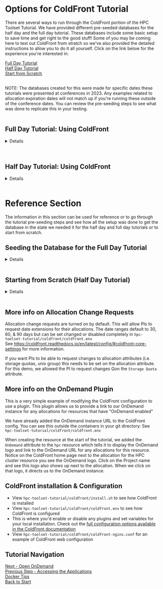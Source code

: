 

# Options for ColdFront Tutorial  

There are several ways to run through the ColdFront portion of the HPC Toolset Tutorial.  We have provided different pre-seeded databases for the half day and the full day tutorial.  These databases include some basic setup to save time and get right to the good stuff!  Some of you may be coming here to test out ColdFront from stratch so we've also provided the detailed instructions to allow you to do it all yourself.  Click on the link below for the experience you're interested in:  

[Full Day Tutorial](#full-day-tutorial-using-coldfront)  
[Half Day Tutorial](#half-day-tutorial-using-coldfront)  
[Start from Scratch](#starting-from-scratch-half-day-tutorial)    
<br>

NOTE: The databases created for this were made for specific dates these tutorials were presented at conferences in 2023.  Any examples related to allocation expiration dates will not match up if you're running these outside of the conference dates.  You can review the pre-seeding steps to see what was done to replicate this in your testing.  
<br> 

## Full Day Tutorial: Using ColdFront  
<details>  

If interested, you can [view the steps taken](#seeding-the-database-for-the-full-day-tutorial) to pre-seed the database for the extended version of the tutorial  

**By default, the containers start with the database being pre-seeded for the full day tutorial.**  If you are starting from a different spot in these instructions, you may want to ensure you have the right database in place.  To do so, stop the containers, copy in the full day tutorial database, and then restart the containers.  Follow these steps:  

```
./hpcts destroy
cp cf_options/coldfront-long.dump database/coldfront.dump
./hpcts start
```

Once the containers are started, navigate to the [ColdFront site - https://localhost:2443](https://localhost:2443)  
<br>

<hr>

### PI View:  Annual Project Review, Allocation Renewal & Allocation Change Requests

- Login as `cgray` password `test123`
- Click on the project and review the information we've added as part of the database pre-seeding.  There is project information populated and several allocations listed.  One allocation is coming up for renewal and will expire in less than a month.  Notice the `Needs Review` label next to the project.
- Click on the `Add Users` button and in the search box enter `csimmons` then click the `Search` button.  
- You'll be presented the user information for the `csimmons` account as well as a list of allocations on the project.  You can choose to add the account to either of the allocations or all of them. You may also change the role of the account from `User` to `Manager`
- Then click the `Add Selected Users to Project` button and you'll be returned to the Project Detail page.  
- Click on the yellow `Expires in X days Click to renew` banner next to the allocation coming up on expiration and try to renew it.  You should see a warning banner telling you it can't be done because the project review is due.  

NOTE:  When a project review is required, a PI can't request new allocations or allocation change requests nor renew expiring allocations.  They can, however, add/remove users, publications, grants, and research output.     

- Click the `Review Project` link to start the project review process.  Provide a reason for not providing grant or publication information, check the box to acknowledge the update and click the `Submit` button.  
- Now try to renew the expiring allocation. Your request should be accepted and the allocation should now be in the `Renewal Requested` status.  It's now possible to request new allocations or allocation changes as well.  
- Add a publication: Click the `Add Publication` button and in the search box enter the DOI: `10.1145/3437359.3465585`  Click the `Search` button and it should display information about a ColdFront publication.  Click on the checkbox next to the search result and then click the `Add Selected Publications to Project` button  
- Take a look at the other project sections such as Project Attributes, Grants, and Research Outputs  
- Logout 

### Center Director View: Project Review Approval
At part of the database seeding we did prior to the start of the tutorial, we configured the user `sfoster` with the proper account permissions to act as the Center Director.  This allows `sfoster` to view all projects, allocations, publications, and grants.  We've also given permission to view the pending project review list.  

- Login as `sfoster` password `ilovelinux` to see what additional menus and functionality this account has access to.
- Navigate to the `Director` menu and click on `Project Reviews`  
Click the `Email` button to see this functionality.  Go back to the `Project Reviews` and click `Mark Complete`.  
- Click through the different options in the `Director` menu if desired  
- Logout  

For more options on allowing permissions for various types of staff access, see the ColdFront manual:  https://coldfront.readthedocs.io/en/latest/manual/users/  


### Activate the allocation request  

- Navigate to the `Admin` menu and click on `Allocation Requests`  
Note: the project review status is a green check mark, indicating our Center Director has already approved the submitted project review.  

At part of the database seeding we did at the start of the tutorial, we activated and set attributes on the allocations requested on the `cgray` project.  Let's look at that allocation and how it was setup. 

- Click the `Details` button to review the Allocation Detail page.  
- Notice that allocation status is `Renewal Requested` and there is a start and end date associated with it.  
- Scroll down to look at the allocation attributes set. There is a `slurm_account` attribute as well as `slurm_specs` and `slurm_user_specs` attributes.  This is what is used by the Slurm plugin to sync with the Slurm database.  
- Click the `Approve` button to re-activate the allocation.  This updates the status to `Active` and changes the expiration date to one year from today.  
- Logout as the `hpcadmin` user   

### Try to run a job as the PI user  
Now let's go outside of ColdFront to the command line and try to submit a batch job as the `cgray` user.  
- Login to the frontend container:  
`ssh -p 6222 hpcadmin@localhost`  
password: `ilovelinux`  
Switch to the PI user account:  
`su - cgray`  
password: `test123`  
`sbatch --wrap "sleep 600"`  
You will get an error message that you do not have permission to run on the cluster  
`sbatch: error: Batch job submission failed: Invalid account or account/partition combination specified`  
_**This is because we have not synced the allocation information in ColdFront with Slurm yet.**_  
- Type `exit` to log out of the cgray account and you should be on the frontend logged in as the hpcadmin account.  

### Run Slurm plugin to sync active allocations from ColdFront to Slurm
- Login to the coldfront container & setup ColdFront environment  
`ssh coldfront`  
`cd /srv/www`  
`source venv/bin/activate`
- Let's see what slurm access cgray currently has:  
`sacctmgr show user cgray -s list`  
- Let's see what slurm access csimmons currently has:  
`sacctmgr show user csimmons -s list`
- Now dump the slurm account/association info from ColdFront's active allocations:  
`coldfront slurm_dump -c hpc -o ~/slurm_dump`
- Let's see what was created:  
`ls -al ~/slurm_dump`  
`cat ~/slurm_dump/hpc.cfg`  
- Load the slurm dump into slurm database:  
`sacctmgr load file=~/slurm_dump/hpc.cfg`  
`Type 'Y'` to add the new account & associations for cgray
- Let's look at cgray's slurm account again:  
`sacctmgr show user cgray -s list`  
- Let's look at csimmons's slurm account again:  
`sacctmgr show user csimmons -s list`  
NOTE: The csimmons user is under the cgray slurm account  
- Logout of ColdFront container
`exit`  

### Login (or go back) to frontend container
NOTE: you should already be on the frontend but just in case you're not:  
`ssh -p 6222 hpcadmin@localhost`  
password: `ilovelinux`  

Switch over to the PI user account and try to run a job again:    
`su - cgray`  
password: `test123`  
`sbatch --wrap "sleep 600"`  
`squeue`  (the job should be running on a node)  
`exit` (logout from cgray account)  
<br>

**Tip:** 
  You can also view information about this job in OnDemand, even though you launched the job from the command line.  [Login](https://localhost:3443) as the PI user and navigate to the `Jobs` menu, selecting `Active Jobs` from the drop down menu.  
<Br>

<hr>

### Adding a Resource  

Let's add a cloud resource:  
- If necessary, login as `hpcadmin` password `ilovelinux`
- Go to Admin menu and click on `ColdFront Administration` 
- Scroll to the `Resource` section and click on `Resources`  
- Click on the `Add Resource` button  
- Select `Cloud` for `Resource Type` and enter a description.  
- Make sure the checkboxes for `Is available`, `Is public`, and `Is allocatable` are checked.  
- Under the `Resource Attributes` section, click `Add another resource attribute` 
- Select the option `quantity_default_value` and enter a number here.  
- Select the option `quantity_label` and enter `Enter number of CPU hours to purchase`  
- Select the `eula` (End User License Agreement) option and enter the text you'd like your project managers to see when they're requesting allocations for this resource.  
- Click the `SAVE` button.  

### Allocation Change Requests

Allocation change requests allow a project manager to request a change on an active allocation without having to request a whole new allocation for that resource.  They can request a date extension and/or a change on an allocation attribute.  We don't necessarily want to let users request changes on all allocation attributes so we need to set the ability to make change requests on individual allocation attributes.  

- Login as `hpcadmin` password `ilovelinux`
- Go to Admin menu and click on `ColdFront Administration` 
- Under the `Allocation` section click on `Allocation Attribute Types`  
- Let's allow project managers to request an increase in their storage quotas.  Click on the number next to `Storage Quota (GB)`  
- Check the box `Is Changeable` and then click the `Save` button.  
- Now we'll switch over to our PI user.  Under the `Authenciation and Authorization` section, click on `Users` then click on `cgray`  
- At the top right, click on `Login As` which redirects us to the ColdFront home page for the user `cgray`.  Click on the project name to get to the project detail page.  
- Click on the actions icon next to the `Project Storage` resource which takes you to the Allocation Detail page.  Click on the `Request Change` button, select a date extension, enter a new amount of storage, and provide a justification.  Then click the `SUBMIT` button.  You should now see a pending allocation change request on the allocation detail page.  
- Click on the `release cgray` button at the top in the yellow banner.  

Now let's go look at and activate the allocation change request submitted by `cgray` for the storage resource.  As the HPC admin user, activate and setup the new allocation:  
- From the ColdFront Administration page, click on the `View Site` link at the top right.  
- Navigate to the `Admin` menu and click on `Allocation Change Requests`  
- Click on the `Details` button to review and approve the allocation changes requested.  As the admin you have the ability to approve the date extension, change it to another setting or select `no extension`  You can remove the `storage_quota` request or change it.  You can add notes for the PI and users on the allocation to see.  Then you can take action such as `Approve` or `Deny` the request.  For this demo, let's click the `Approve` button.  
- At the bottom of the page, click the `View Allocation` button and notice the `Storage Quota` attribute value has changed from 10000 to 20000.  

For more information about configuring Allocation Change Requests [see here](#more-info-on-allocation-change-requests) 


### Request Allocations for New Resource  

Now that you've set up this new resource, let's create a new project and request an allocation it.  

- Login as `cgray` password `test123` OR using the ColdFront Administration page, use the "Login As" option    
- Click the `Add a project` button and fill out the `Title` and `Description` fields and select a field of science. Click the `Save` button.  
- Once redirected to the project detail page, click `Request Resource Allocation` under the Allocations section.  
- Select the cloud resource from the drop down, provide a justification, enter the number of CPU hours, and click the `Submit` button.  

As the admin, let's configure and activate that allocation:  





## Removing Access  

When an allocation expires or is revoked, the users on that allocation should lose access to the resource.  If the allocation has the `freeipa_group` attribute set, all allocation users are removed from the group when the FreeIPA plugin is run.  If the allocation is for a Slurm resource, all Slurm user associations and the Slurm account are removed when the Slurm plugin is run.  Let's expire a Slurm allocation and then run the `slurm_check` tool.  

- If necessary, login as `hpcadmin` password `ilovelinux`    
- From the `admin` menu, click on `All allocations` and click on the allocation for the hpc cluster resource.  
- Change the status to `Expired` and the End Date to today.  Click the `Update` button.  

- If you're not still logged into the coldfront container, log back in via the terminal:  

- Login to the coldfront container & setup ColdFront environment:  

```
ssh -p 6222 hpcadmin@localhost  
ssh coldfront  
cd /srv/www  
source venv/bin/activate  
```
- Use the Coldfront slurm_check tool to remove access for the expired allocation.  The first command looks at everything in slurm and compares it to what's in ColdFront:  
`coldfront slurm_check -c hpc`  

- For the tutorial we created slurm accounts for all the test accounts in the database.  This allows the other parts of the tutorial to work independently of the ColdFront piece.  However, when we run this command it's not finding allocations for all of these accounts so it wants to remove them.  We'll specify the cgray account so it only removes those:  
`coldfront slurm_check -c hpc -s -x -a cgray`

The `-s` flag tells it to actually sync to slurm so you'll see it removed the user associations for cgray and csimmons and removed the cgray slurm account.  You can use the `-n` flag to run in `noop` mode which will give a listing of what it will change without doing the sync.   


</details>  
<br>




</details>  
<br>  

## Half Day Tutorial:  Using ColdFront  
<details>
If interested, you can [view the steps taken](#seeding-the-database-for-the-half-day-tutorial) to pre-seed the database for this condensed version of the tutorial  

Before beginning the tutorial, you must stop the containers, copy in the correct database, and then restart the containers.  Follow these steps:  

```
./hpcts destroy
cp cf_options/coldfront-short.dump database/coldfront.dump
./hpcts start
```

Once the containers are started, navigate to the [ColdFront site - https://localhost:2443](https://localhost:2443)  

### PI View:  Annual Project Review, Allocation Renewal & Allocation Change Requests

- Login as `cgray` password `test123`
- Click on the project and review the information we've added as part of the database pre-seeding.  There is project information populated and several allocations listed.  One allocation is coming up for renewal and will expire in less than a month.  Notice the `Needs Review` label next to the project.
- Click on the `Add Users` button and in the search box enter `csimmons` then click the `Search` button.  
- You'll be presented the user information for the `csimmons` account as well as a list of allocations on the project.  You can choose to add the account to either of the allocations or all of them. You may also change the role of the account from `User` to `Manager`
- Then click the `Add Selected Users to Project` button and you'll be returned to the Project Detail page.  
- Click on the yellow `Expires in X days Click to renew` banner next to the allocation coming up on expiration and try to renew it.  You should see a warning banner telling you it can't be done because the project review is due.  

NOTE:  When a project review is required, a PI can't request new allocations or allocation change requests nor renew expiring allocations.  They can, however, add/remove users, publications, grants, and research output.     

- Click the `Review Project` link to start the project review process.  Provide a reason for not providing grant or publication information, check the box to acknowledge the update and click the `Submit` button.  

- Now try to renew the expiring allocation. Your request should be accepted and the allocation should now be in the `Renewal Requested` status.  It's now possible to request new allocations or allocation changes as well.  

- Navigate back to the project detail page and click on the actions icon next to the `Project Storage` resource which takes you to the Allocation Detail page.  Click on the `Request Change` button, select a date extension, enter a new amount of storage, and provide a justification.  Then click the `SUBMIT` button.  You should now see a pending allocation change request on the allocation detail page.  Logout.  

### Center Director View: Project Review Approval
At part of the database seeding we did at the start of the tutorial, we configured the user `sfoster` with the `Staff Status` role and gave the account permissions to act as the Center Director.  This allows `sfoster` to view all projects, allocations, publications, and grants.  We've also given permission to view the pending project review list.  

- Login as `sfoster` password `ilovelinux` to see what additional menus and functionality this account has access to.
- Navigate to the `Staff` menu and click on `Project Reviews`  
Click the `Email` button to see this functionality.  Go back to the `Project Reviews` and click `Mark Complete`.  
- Logout  

For more options on allowing permissions for various types of staff access, see the ColdFront manual:  https://coldfront.readthedocs.io/en/latest/manual/users/  


### Activate the allocation request  

- Navigate to the `Admin` menu and click on `Allocation Requests`  
Note: the project review status is a green check mark, indicating our Center Director has already approved the submitted project review.  

At part of the database seeding we did at the start of the tutorial, we activated and set attributes on the allocations requested on the `cgray` project.  Let's look at that allocation and how it was setup. 

- Click the `Details` button to review the Allocation Detail page.  
- Notice that allocation status is `Renewal Requested` and there is a start and end date associated with it.  
- Scroll down to look at the allocation attributes set. There is a slurm_account attribute as well as slurm_specs and slurm_user_specs attributes.  This is what is used by the Slurm plugin to sync with the Slurm database.  
- Click the `Approve` button to re-activate the allocation.  This updates the status to `Active` and changes the expiration date to one year from today.  

Now let's go look at and activate the allocation change request submitted by `cgray` for the storage resource.  As the HPC admin user, activate and setup the new allocation:  
- Navigate to the `Admin` menu and click on `Allocation Change Requests`  
- Click on the `Details` button to review and approve the allocation changes requested.  As the admin you have the ability to approve the date extension, change it to another setting or select `no extension`  You can remove the `storage_quota` request or change it.  You can add notes for the PI and users on the allocation to see.  Then you can take action such as `Approve` or `Deny` the request.  For this demo, let's click the `Approve` button.  

For more information about configuring Allocation Change Requests [see here](#more-info-on-allocation-change-requests) 

- Logout as the `hpcadmin` user   

### Try to run a job as the PI user  
Now let's go outside of ColdFront to the command line and try to submit a batch job as the `cgray` user.  
- Login to the frontend container:  
`ssh -p 6222 hpcadmin@localhost`  
password: `ilovelinux`  
Switch to the PI user account:  
`su - cgray`  
password: `test123`  
`sbatch --wrap "sleep 600"`  
You will get an error message that you do not have permission to run on the cluster  
`sbatch: error: Batch job submission failed: Invalid account or account/partition combination specified`  
_**This is because we have not synced the allocation information in ColdFront with Slurm yet.**_  
- Type `exit` to log out of the cgray account and you should be on the frontend logged in as the hpcadmin account.  

### Run Slurm plugin to sync active allocations from ColdFront to Slurm
- Login to the coldfront container & setup ColdFront environment  
`ssh coldfront`  
`cd /srv/www`  
`source venv/bin/activate`
- Let's see what slurm access cgray currently has:  
`sacctmgr show user cgray -s list`  
- Let's see what slurm access csimmons currently has:  
`sacctmgr show user csimmons -s list`
- Now dump the slurm account/association info from ColdFront's active allocations:  
`coldfront slurm_dump -c hpc -o ~/slurm_dump`
- Let's see what was created:  
`ls -al ~/slurm_dump`  
`cat ~/slurm_dump/hpc.cfg`  
- Load the slurm dump into slurm database:  
`sacctmgr load file=~/slurm_dump/hpc.cfg`  
`Type 'Y'` to add the new account & associations for cgray
- Let's look at cgray's slurm account again:  
`sacctmgr show user cgray -s list`  
- Let's look at csimmons's slurm account again:  
`sacctmgr show user csimmons -s list`  
NOTE: The csimmons user is under the cgray slurm account  
- Logout of ColdFront container
`exit`  

### Login (or go back) to frontend container
NOTE: you should already be on the frontend but just in case you're not:  
`ssh -p 6222 hpcadmin@localhost`  
password: `ilovelinux`  

Switch over to the PI user account and try to run a job again:    
`su - cgray`  
password: `test123`  
`sbatch --wrap "sleep 600"`  
`squeue`  (the job should be running on a node)  
`exit` (logout from cgray account)  

Tip:  You can also view information about this job in OnDemand, even though you launched the job from the command line.  [Login](https://localhost:3443) as the PI user and navigate to the `Jobs` menu, selecting `Active Jobs` from the drop down menu.  
</details>  
<br>

# Reference Section  
The information in this section can be used for reference or to go through the tutorial pre-seeding steps and see how all the setup was done to get the database in the state we needed it for the half day and full day tutorials or to start from scratch.    

## Seeding the Database for the Full Day Tutorial 
<details>
These steps were done in advance to allow for the presentation of a more hands-on tutorial which spends time on learning the features rather than the minutia of the setup.  If you would like to go through these steps yourself, destroy the containers, delete the ColdFront database, start the containers, login to ColdFront and follow these steps:

```
./hpcts destroy
rm database/coldfront.dump
./hpcts start
```

### Login to ColdFront, setup account permissions & create resource  
URL https://localhost:2443/  
You'll need to login as some of the users for this tutorial to get things started.  Do NOT use the OpenID Connect login option at this point.
- Login locally as username `hpcadmin` password: `ilovelinux`
- Logout
- Login locally as username `cgray` password: `test123`
- Logout  
- Login locally as username `csimmons`  password: `ilovelinux`  
- Logout  
- Login locally as username `sfoster` password: `ilovelinux`  
- Logout  
- Login locally as username `astewart` password: `ilovelinux`  
- Logout  
- Login locally as username `admin` password: `admin`
- Go to Admin menu and click on `ColdFront Administration`  Once there, scroll halfway down to the `Authentication and Authorization` section.  Then click on the `Users` link.  
- Click on the `hpcadmin` user and scroll down to the `Permissions` section  
- Make this user a `superuser` by checking the boxes next to `Staff Status` and `Superuser Status` - scroll to the bottom and click `SAVE`  
- Click on the `sfoster` account.  Under the `User Permissions` section add permissions to make this user the Center Director  
 `allocation | allocation | Can manage invoice`   
 `allocation | allocation | Can view all allocations`  
 `grant | grant | Can view all grants`  
 `project | project | Can view all projects`  
 `project | project | Can review pending project reviews`  
 `publication | publication | Can view publication`   
- Scroll to the bottom and click `SAVE` 
- Click on the `astewart` account and check the box next to `Staff Status`.  Under the `User Permissions` section add additional view permissions for projects and allocations to replicate what you might provide a center staff member    
 `allocation | allocation | Can view all allocations`  
 `project | project | Can view all projects`  
- Scroll to the bottom and click `SAVE` 
- Click on the Home link to go to back to the Admin interface, scroll to the bottom of the page under the `User` section and click `User Profiles`  
- Click on `cgray` check ``"Is pi"`` - click `SAVE`  
- Click on `sfoster` check ``"Is pi"`` - click `SAVE`  

Create a new cluster resource:  
- Click on the Home link to go to back to the Admin interface, scroll down near the bottom to the `Resource` section and Click on `Resources` then click the `Add Resource` button  
- Add a resource with the following settings:  
Resource type: select `cluster`  
Name: type `hpc`  
Description: enter anything you want  
Ensure that the following are checked:  `Is available`, `Is public`, `Is allocatable`  
Under the resource attributes section, click `Add another Resource attribute` and select `slurm_cluster` from the drop down menu.  In the `value` field, enter `hpc`  
Click `Add another Resource attribute` and select `OnDemand` from the drop down menu.  In the `value` field, enter `Yes`  
- Then click `SAVE`  
 See more info on the [OnDemand plugin](#more-info-on-the-ondemand-plugin) in the resources section below

Create a new storage resource:  
- Click the `Add Resource` button  
- Add a resource with the following settings:  
Resource type: select `storage`  
Name: type `project storage`  
Description: enter anything you want  
Ensure that the following are checked:  `Is available`, `Is public`, `Is allocatable`  
Under the resource attributes section, click `Add another Resource attribute` and select `quantity_label` from the drop down menu.  In the `value` field, enter `Enter storage in 1TB increments`  
Click `Add another Resource attribute` and select `quantity_default_value` from the drop down menu.  In the `1`  
Click `Add another Resource attribute` and select `OnDemand` from the drop down menu.  In the `value` field, enter `Yes`  
- Then click `SAVE`  

### 

### Create a project & request an allocation  
As the PI user: Create a project and request an allocation for the new resource:  
- Login as the PI using local account username: `cgray` password: `test123`
- Click the `Add a project` button to create a new project, filling in the name, description, and selecting any field of science  
- Once redirected to the project detail page, request an allocation by clicking on the `Request Resource Allocation` button.  Select the `hpc` resource from the drop down menu, provide any justification, and click the `Submit` button    
- Request another allocation by clicking on the `Request Resource Allocation` button.  Select the `Project Storage` resource from the drop down menu, enter a quantity in TB or leave the default 1, provide any justification, and click the `Submit` button    
- Logout  

### Activate the allocation requests  
As the HPC admin user, activate and setup the new allocation:  
- Login using local account username: `hpcadmin` password: `ilovelinux`  
- Navigate to the `Admin` menu and click on `Allocation Requests`  
- Click on the `Details` button next to the `HPC Cluster` allocation request to configure and activate the allocation:  
click the `Add Allocation Attribute` button and select these allocation attributes from the drop down menu:  
`slurm_account_name` Enter: `cgray`  
`slurm_specs` Enter: `Fairshare=100`  
`slurm_user_specs` Enter: `Fairshare=parent`  
- Set the status to `Active`, set the start date to today, and set the expiration date to the end of this month.  If you click the `Approve` button, this will set the status to `Active` and set the expiration date out to one year from today.  For the purposes of this demo, we wanted to shorten the allocation length.  [See here](https://coldfront.readthedocs.io/en/latest/config/#coldfront-core-settings) for more on changing the allocation length default.
- Click the `Update` button  
- Return back to the `Admin` menu and click on the `Allocation Requests`  
- Click on the `Details` button next to the `Project Storage` allocation request to configure and activate the allocation:  
click the `Add Allocation Attribute` button and select these allocation attributes from the drop down menu and set their values:   
`freeipa_group` Enter: `grp-cgray`  
`Storage Quota (GB)` Enter: `1000`  
add a description to let the user know the directory name: `/projects/cgray`  
- Click the `Approve` button  


### Annual Project Review  
When the project review functionality is enabled (it is by default) a PI will be forced to review their project once every 365 days.  We can force a project to be under review in less than a year which is what we'll do for the cgray project. [See here](https://coldfront.readthedocs.io/en/latest/config/#coldfront-core-settings) for more on disabling the annual project review process.  

- If necessary, login as `hpcadmin` password `ilovelinux`  
- Navigate to the `Admin` menu and click on the `ColdFront Administration` link.  Scroll to the `Project` section and click on `Projects` then click on the project that we created earlier.  Check the box next to `Force Review`  
- Scroll to the bottom and click the `Save` button.  
NOTE: If there is a project you never want project reviews on, uncheck 'Requires review' 
</details>  
<br>

## Starting from Scratch (Half Day Tutorial)
<details>
These steps were done in advance to allow for the presentation of a condensed half day version of the tutorial.  If you would like to go through these steps yourself, destroy the containers, delete the ColdFront database, start the containers, login to ColdFront and follow these steps:

```
./hpcts destroy
rm database/coldfront.dump
./hpcts start
```

### Login to ColdFront, setup account permissions & create resource  
URL https://localhost:2443/  
You'll need to login as some of the users for this tutorial to get things started.  Do NOT use the OpenID Connect login option at this point.
- Login locally as username `hpcadmin` password: `ilovelinux`
- Logout
- Login locally as username `cgray` password: `test123`
- Logout  
- Login locally as username `csimmons`  password: `ilovelinux`  
- Logout  
- Login locally as username `sfoster` password: `ilovelinux`  
- Logout  
- Login locally as username `astewart` password: `ilovelinux`  
- Logout  
- Login locally as username `admin` password: `admin`
- Go to Admin menu and click on `ColdFront Administration`  Once there, scroll halfway down to the `Authentication and Authorization` section.  Then click on the `Users` link.  
- Click on the `hpcadmin` user and scroll down to the `Permissions` section  
- Make this user a `superuser` by checking the boxes next to `Staff Status` and `Superuser Status` - scroll to the bottom and click `SAVE`  
- Click on the `sfoster` account.  Under the `User Permissions` section add permissions to make this user the Center Director  
 `allocation | allocation | Can manage invoice`   
 `allocation | allocation | Can view all allocations`  
 `grant | grant | Can view all grants`  
 `project | project | Can view all projects`  
 `project | project | Can review pending project reviews`  
 `publication | publication | Can view publication`   
- Scroll to the bottom and click `SAVE` 
- Click on the `astewart` account and check the box next to `Staff Status`.  Under the `User Permissions` section add additional view permissions for projects and allocations to replicate what you might provide a center staff member    
 `allocation | allocation | Can view all allocations`  
 `project | project | Can view all projects`  
- Scroll to the bottom and click `SAVE` 
- Click on the Home link to go to back to the Admin interface, scroll to the bottom of the page under the `User` section and click `User Profiles`  
- Click on `cgray` check ``"Is pi"`` - click `SAVE`  

Create a new cluster resource:  
- Click on the Home link to go to back to the Admin interface, scroll down near the bottom to the `Resource` section and Click on `Resources` then click the `Add Resource` button  
- Add a resource with the following settings:  
Resource type: select `cluster`  
Name: type `hpc`  
Description: enter anything you want  
Ensure that the following are checked:  `Is available`, `Is public`, `Is allocatable`  
Under the resource attributes section, click `Add another Resource attribute` and select `slurm_cluster` from the drop down menu.  In the `value` field, enter `hpc`  
Click `Add another Resource attribute` and select `OnDemand` from the drop down menu.  In the `value` field, enter `Yes`  
- Then click `SAVE`  
 See more info on the [OnDemand plugin](#more-info-on-the-ondemand-plugin) in the resources section below

Create a new storage resource:  
- Click the `Add Resource` button  
- Add a resource with the following settings:  
Resource type: select `storage`  
Name: type `project storage`  
Description: enter anything you want  
Ensure that the following are checked:  `Is available`, `Is public`, `Is allocatable`  
Under the resource attributes section, click `Add another Resource attribute` and select `quantity_label` from the drop down menu.  In the `value` field, enter `Enter storage in 1TB increments`  
Click `Add another Resource attribute` and select `quantity_default_value` from the drop down menu.  In the `1`  
Click `Add another Resource attribute` and select `OnDemand` from the drop down menu.  In the `value` field, enter `Yes`  
- Then click `SAVE`  

Create a new cloud resource:  
- Click the `Add Resource` button  
- Add a resource with the following settings:  
Resource type: select `cloud`  
Name: type `on-prem cloud`  
Description: enter anything you want  
Ensure that the following are checked:  `Is available`, `Is public`, `Is allocatable`  
- We will not set any resource attributes on this resource.  Scroll to the bottom and click `SAVE`.   

Add an allocation attribute type:  
- Click on the Home link to go to back to the Admin interface.  Under the `Allocation` section click on `Allocation attribute types`
- Click `Add Allocation Attribute Type` button, select `Text` from the `Attribute Type` drop down menu and name it `Storage Directory`  Make sure all checkboxes are unchecked and click the `SAVE` button.    

Make an allocation attribute changeable:  
- Under the `Allocation` section, click on `Allocation Attribute Types`  
- Click on `Storage Quota` check the box next to `Is changeable` and then click the `SAVE` button.   
- Logout  

### Create a project & request an allocation  
As the PI user: Create a project and request an allocation for the new resource:  
- Login as the PI using local account username: `cgray` password: `test123`
- Click the `Add a project` button to create a new project, filling in the name, description, and selecting any field of science  
- Once redirected to the project detail page, request an allocation by clicking on the `Request Resource Allocation` button.  Select the `hpc` resource from the drop down menu, provide any justification, and click the `Submit` button    
- Request another allocation by clicking on the `Request Resource Allocation` button.  Select the `Project Storage` resource from the drop down menu, enter a quantity in TB or leave the default 1, provide any justification, and click the `Submit` button    
- Logout  

### Activate the allocation requests  
As the HPC admin user, activate and setup the new allocation:  
- Login using local account username: `hpcadmin` password: `ilovelinux`  
- Navigate to the `Admin` menu and click on `Allocation Requests`  
- Click on the `Details` button next to the `HPC Cluster` allocation request to configure and activate the allocation:  
click the `Add Allocation Attribute` button and select these allocation attributes from the drop down menu:  
`slurm_account_name` Enter: `cgray`  
`slurm_specs` Enter: `Fairshare=100:DefaultQOS=normal`  
`slurm_user_specs` Enter: `Fairshare=parent:DefaultQOS=normal`  
- Set the status to `Active`, set the start date to today, and set the expiration date to the end of this month.  If you click the `Approve` button, this will set the status to `Active` and set the expiration date out to one year from today.  For the purposes of this demo, we wanted to shorten the allocation length.  [See here](https://coldfront.readthedocs.io/en/latest/config/#coldfront-core-settings) for more on changing the allocation length default.
- Click the `Update` button  
- Return back to the `Admin` menu and click on the `Allocation Requests`  
- Click on the `Details` button next to the `Project Storage` allocation request to configure and activate the allocation:  
click the `Add Allocation Attribute` button and select these allocation attributes from the drop down menu and set their values:   
`freeipa_group` Enter: `grp-cgray`  
`Storage Quota (GB)` Enter: `1000`  
- Click the `Approve` button  

### Annual Project Review  
When the project review functionality is enabled (it is by default) a PI will be forced to review their project once every 365 days.  We can force a project to be under review in less than a year which is what we'll do for the cgray project. [See here](https://coldfront.readthedocs.io/en/latest/config/#coldfront-core-settings) for more on disabling the annual project review process.  

- If necessary, login as `hpcadmin` password `ilovelinux`  
- Navigate to the `Admin` menu and click on the `ColdFront Administration` link.  Scroll to the `Project` section and click on `Projects` then click on the project that we created earlier.  Check the box next to `Force Review`  
- Scroll to the bottom and click the `Save` button.  
NOTE: If there is a project you never want project reviews on, uncheck 'Requires review' 

This wraps up the setup done to the ColdFront database to prepare for the condensed half-day tutorial format.  
</details>  
<br>

## More info on Allocation Change Requests  
Allocation change requests are turned on by default.  This will allow PIs to request date extensions for their allocations.  The date ranges default to 30, 60, & 90 days but can be set changed or disabled completely in `hpc-toolset-tutorial/coldfront/coldfront.env`  
See https://coldfront.readthedocs.io/en/latest/config/#coldfront-core-settings for more information.

If you want PIs to be able to request changes to allocation attributes (i.e. storage quotas, unix group) this needs to be set on the allocation attribute.  For this demo, we allowed the PI to request changes Qon the `Storage Quota` attribute.  


## More info on the OnDemand Plugin  
This is a very simple example of modifying the ColdFront configuration to use a plugin.  This  plugin allows us to provide a link to our OnDemand instance for any allocations for resources that have "OnDemand enabled"  

We have already added the OnDemand instance URL to the ColdFront config.  You can see this outside the containers in your git directory:  See `hpc-toolset-tutorial/coldfront/coldfront.env`  

When creating the resource at the start of the tutorial, we added the `OnDemand` attribute to the `hpc` resource which tells it to display the OnDemand logo and link to the OnDemand URL for any allocations for this resource.  Notice on the ColdFront home page next to the allocation for the HPC cluster resource you see the OnDemand logo.  Click on the Project name and see this logo also shows up next to the allocation.  When we click on that logo, it directs us to the OnDemand instance.


## ColdFront installation & Configuration
- View `hpc-toolset-tutorial/coldfront/install.sh` to see how ColdFront is installed
- View `hpc-toolset-tutorial/coldfront/coldfront.env` to see how ColdFront is configured  
- This is where you'd enable or disable any plugins and set variables for your local installation.  Check out the [full configuration options available in the ColdFront documentation](https://coldfront.readthedocs.io/en/latest/config/)  
- View `hpc-toolset-tutorial/coldfront/coldfront-nginx.conf` for an example of ColdFront web configuration  

## Tutorial Navigation
[Next - Open OnDemand](../ondemand/README.md)  
[Previous Step - Accessing the Applications](../docs/applications.md)  
[Docker Tips](../docs/docker_tips.md)  
[Back to Start](../README.md)
